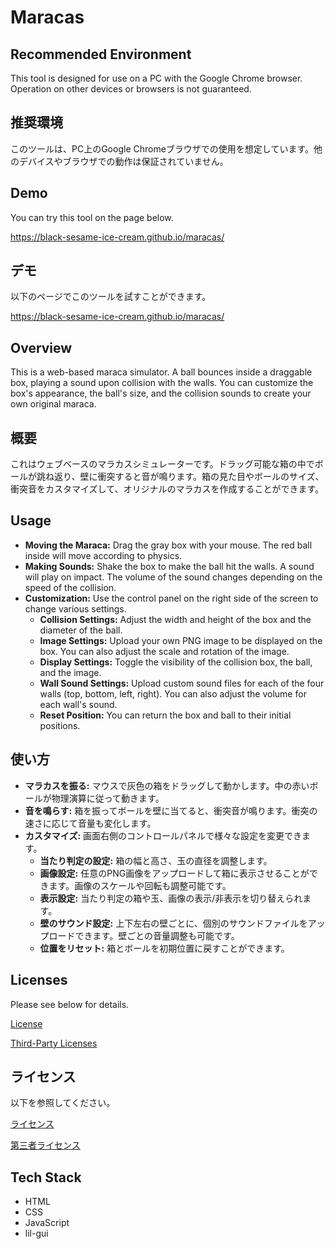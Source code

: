 # Maracas

## Recommended Environment
This tool is designed for use on a PC with the Google Chrome browser. Operation on other devices or browsers is not guaranteed.

## 推奨環境
このツールは、PC上のGoogle Chromeブラウザでの使用を想定しています。他のデバイスやブラウザでの動作は保証されていません。

## Demo
You can try this tool on the page below.

https://black-sesame-ice-cream.github.io/maracas/

## デモ
以下のページでこのツールを試すことができます。

https://black-sesame-ice-cream.github.io/maracas/

## Overview
This is a web-based maraca simulator. A ball bounces inside a draggable box, playing a sound upon collision with the walls. You can customize the box's appearance, the ball's size, and the collision sounds to create your own original maraca.

## 概要
これはウェブベースのマラカスシミュレーターです。ドラッグ可能な箱の中でボールが跳ね返り、壁に衝突すると音が鳴ります。箱の見た目やボールのサイズ、衝突音をカスタマイズして、オリジナルのマラカスを作成することができます。

## Usage
- **Moving the Maraca:** Drag the gray box with your mouse. The red ball inside will move according to physics.
- **Making Sounds:** Shake the box to make the ball hit the walls. A sound will play on impact. The volume of the sound changes depending on the speed of the collision.
- **Customization:** Use the control panel on the right side of the screen to change various settings.
    - **Collision Settings:** Adjust the width and height of the box and the diameter of the ball.
    - **Image Settings:** Upload your own PNG image to be displayed on the box. You can also adjust the scale and rotation of the image.
    - **Display Settings:** Toggle the visibility of the collision box, the ball, and the image.
    - **Wall Sound Settings:** Upload custom sound files for each of the four walls (top, bottom, left, right). You can also adjust the volume for each wall's sound.
    - **Reset Position:** You can return the box and ball to their initial positions.

## 使い方
- **マラカスを振る:** マウスで灰色の箱をドラッグして動かします。中の赤いボールが物理演算に従って動きます。
- **音を鳴らす:** 箱を振ってボールを壁に当てると、衝突音が鳴ります。衝突の速さに応じて音量も変化します。
- **カスタマイズ:** 画面右側のコントロールパネルで様々な設定を変更できます。
    - **当たり判定の設定:** 箱の幅と高さ、玉の直径を調整します。
    - **画像設定:** 任意のPNG画像をアップロードして箱に表示させることができます。画像のスケールや回転も調整可能です。
    - **表示設定:** 当たり判定の箱や玉、画像の表示/非表示を切り替えられます。
    - **壁のサウンド設定:** 上下左右の壁ごとに、個別のサウンドファイルをアップロードできます。壁ごとの音量調整も可能です。
    - **位置をリセット:** 箱とボールを初期位置に戻すことができます。

## Licenses
Please see below for details.

[License](LICENSE)

[Third-Party Licenses](THIRD_PARTY_LICENSES.json)

## ライセンス
以下を参照してください。

[ライセンス](LICENSE)

[第三者ライセンス](THIRD_PARTY_LICENSES.json)

## Tech Stack
- HTML
- CSS
- JavaScript
- lil-gui